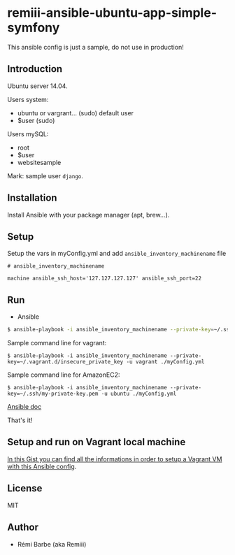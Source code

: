 # remiii-ansible-ubuntu-app-simple-symfony

This ansible config is just a sample, do not use in production!

## Introduction

Ubuntu server 14.04.

Users system:
- ubuntu or vargrant... (sudo) default user
- $user (sudo)

Users mySQL:
- root
- $user
- websitesample

Mark: sample user `django`.

## Installation

Install Ansible with your package manager (apt, brew...).

## Setup

Setup the vars in myConfig.yml and add `ansible_inventory_machinename` file

```
# ansible_inventory_machinename

machine ansible_ssh_host='127.127.127.127' ansible_ssh_port=22
```

## Run

* Ansible

```sh
$ ansible-playbook -i ansible_inventory_machinename --private-key=~/.ssh/myFuckingPrivateKey.pem -u yourDefaultUser ./myConfig.yml
```

Sample command line for vagrant:

```
$ ansible-playbook -i ansible_inventory_machinename --private-key=~/.vagrant.d/insecure_private_key -u vagrant ./myConfig.yml
```

Sample command line for AmazonEC2:

```
$ ansible-playbook -i ansible_inventory_machinename --private-key=~/.ssh/my-private-key.pem -u ubuntu ./myConfig.yml
```

[Ansible doc](http://docs.ansible.com/guide_vagrant.html#running-ansible-manually)

That's it!

## Setup and run on Vagrant local machine

[In this Gist you can find all the informations in order to setup a Vagrant VM with this Ansible config](https://gist.github.com/Remiii/3857fdca713aebf9f84d).

## License

MIT

## Author

* Rémi Barbe (aka Remiii)


